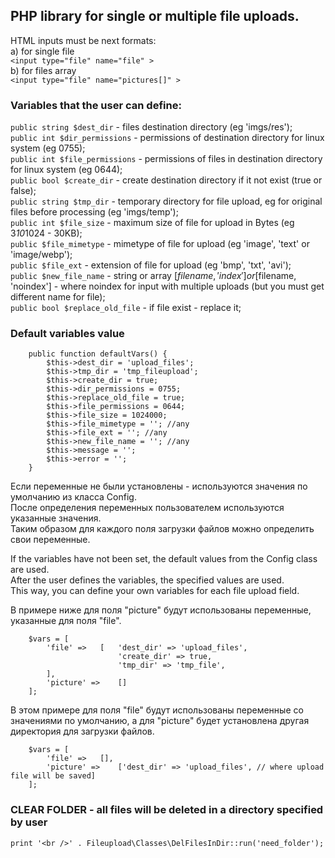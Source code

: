 ## PHP library for single or multiple file uploads.

HTML inputs must be next formats:   
a) for single file   
``` <input type="file" name="file" > ```   
b) for files array        
``` <input type="file" name="pictures[]" > ```  
### Variables that the user can define:   
`public string $dest_dir` - files destination directory (eg 'imgs/res');   
`public int $dir_permissions` - permissions of destination directory for linux system (eg 0755);   
`public int $file_permissions` - permissions of files in destination directory for linux system (eg 0644);   
`public bool $create_dir` - create destination directory if it not exist (true or false);  
`public string $tmp_dir` - temporary directory for file upload, eg for original files before processing (eg 'imgs/temp');   
`public int $file_size` - maximum size of file for upload in Bytes (eg 3*10*1024 - 30KB);   
`public $file_mimetype` - mimetype of file for upload (eg 'image', 'text' or 'image/webp');   
`public $file_ext` - extension of file for upload (eg 'bmp', 'txt', 'avi');   
`public $new_file_name` - string or array [$filename, 'index'] or [$filename, 'noindex'] - where noindex for input with multiple uploads (but you must get different name for file);   
`public bool $replace_old_file` - if file exist - replace it;   

### Default variables value   
```
    public function defaultVars() {
        $this->dest_dir = 'upload_files';
        $this->tmp_dir = 'tmp_fileupload';
        $this->create_dir = true;
        $this->dir_permissions = 0755;
        $this->replace_old_file = true;
        $this->file_permissions = 0644;
        $this->file_size = 1024000;
        $this->file_mimetype = ''; //any
        $this->file_ext = ''; //any
        $this->new_file_name = ''; //any
        $this->message = '';
        $this->error = '';
    }
```   

Если переменные не были установлены - используются значения по умолчанию из класса Config.   
После определения переменных пользователем используются указанные значения.   
Таким образом для каждого поля загрузки файлов можно определить свои переменные.

If the variables have not been set, the default values from the Config class are used.   
After the user defines the variables, the specified values are used.   
This way, you can define your own variables for each file upload field.   

В примере ниже для поля "picture" будут использованы переменные, указанные для поля "file".   
```
	$vars = [
		'file' => 	[	'dest_dir' => 'upload_files',
						'create_dir' => true,
						'tmp_dir' => 'tmp_file',
		],
		'picture' => 	[]
	];
```   

В этом примере для поля "file" будут использованы переменные со значениями по умолчанию, а для "picture" будет установлена другая директория для загрузки файлов.   
```
	$vars = [
		'file' => 	[],
		'picture' => 	['dest_dir' => 'upload_files', // where upload file will be saved]
	];
```   
### CLEAR FOLDER - all files will be deleted in a directory specified by user   
`print '<br />' . Fileupload\Classes\DelFilesInDir::run('need_folder');`   




 